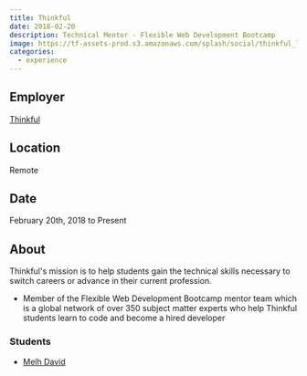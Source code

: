```yaml
---
title: Thinkful
date: 2018-02-20
description: Technical Mentor - Flexible Web Development Bootcamp
image: https://tf-assets-prod.s3.amazonaws.com/splash/social/thinkful_logo.png
categories:
  - experience
---
```


## Employer

[Thinkful](https://thinkful.com)

## Location

Remote

## Date

February 20th, 2018 to Present

## About

Thinkful's mission is to help students gain the technical skills necessary to switch careers or advance in their current profession.

* Member of the Flexible Web Development Bootcamp mentor team which is a global network of over 350 subject matter experts who help Thinkful students learn to code and become a hired developer

### Students

* [Melh David](https://www.linkedin.com/in/melhdavid)
